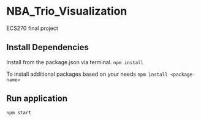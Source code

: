 # NBA_Trio_Visualization
ECS270 final project


## Install Dependencies
Install from the package.json via terminal.
`npm install`

To install additional packages based on your needs
`npm install <package-name>`

## Run application 
`npm start`
